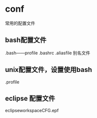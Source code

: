 # conf
常用的配置文件

## bash配置文件
.bash——profile
.bashrc
.aliasfile 别名文件

## unix配置文件，设置使用bash
.profile

## eclipse 配置文件
eclipseworkspaceCFG.epf
